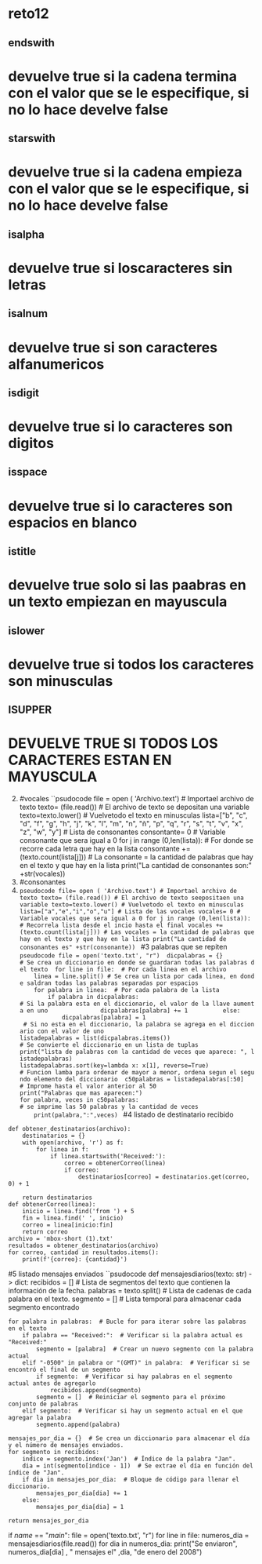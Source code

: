 # reto12
## endswith 
# devuelve true si la cadena termina con el valor que se le especifique, si no lo hace develve false
## starswith 
# devuelve true si la cadena empieza con el valor que se le especifique, si no lo hace develve false
## isalpha 
# devuelve true si loscaracteres sin letras
## isalnum
# devuelve true si son caracteres alfanumericos
## isdigit
# devuelve true si lo caracteres son digitos
 ## isspace
# devuelve true si lo caracteres son espacios en blanco
## istitle 
# devuelve true solo si las paabras en un texto empiezan en mayuscula
## islower
# devuelve true si todos los caracteres son minusculas
## ISUPPER 
# DEVUELVE TRUE SI TODOS LOS CARACTERES ESTAN EN MAYUSCULA
2. #vocales
``psudocode 
file = open ( 'Archivo.text') # Importael archivo de texto
texto= (file.read()) # El archivo de texto se depositan una variable
texto=texto.lower() # Vuelvetodo el texto en minusculas
lista=["b", "c", "d", "f", "g", "h", "j", "k", "l", "m", "n", "ñ", "p", "q", "r", "s", "t", "v", "x", "z", "w", "y"] # Lista de consonantes
consontante= 0 # Variable consonante que sera igual a 0 
for j in range (0,len(lista)): # For donde se recorre cada letra que hay en la lista
   consontante += (texto.count(lista[j])) # La consonante = la cantidad de palabras que hay en el texto y que hay en la lista
print("La cantidad de consonantes son:" +str(vocales))
3. #consonantes
4. ``pseudocode
file= open ( 'Archivo.text') # Importael archivo de texto
texto= (file.read()) # El archivo de texto seepositaen una variable
texto=texto.lower() # Vuelvetodo el texto en minusculas
lista=["a","e","i","o","u"] # Lista de las vocales
vocales= 0 # Variable vocales que sera igual a 0
for j in range (0,len(lista)): # Recorrela lista desde el incio hasta el final
   vocales += (texto.count(lista[j])) # Las vocales = la cantidad de palabras que hay en el texto y que hay en la lista
print("La cantidad de consonantes es" +str(consonante))
 ``
#3 palabras que se repiten
``pseudocode
file = open('texto.txt', "r")  dicpalabras = {} 
# Se crea un diccionario en donde se guardaran todas las palabras del texto  for line in file: 
# Por cada linea en el archivo 
    linea = line.split() # Se crea un lista por cada linea, en donde saldran todas las palabras separadas por espacios      for palabra in linea: 
# Por cada palabra de la lista          if palabra in dicpalabras: 
# Si la palabra esta en el diccionario, el valor de la llave aumenta en uno               dicpalabras[palabra] += 1 
         else:              dicpalabras[palabra] = 1
 # Si no esta en el diccionario, la palabra se agrega en el diccionario con el valor de uno  listadepalabras = list(dicpalabras.items()) 
# Se convierte el diccionario en un lista de tuplas  print("lista de palabras con la cantidad de veces que aparece: ", listadepalabras)  listadepalabras.sort(key=lambda x: x[1], reverse=True) 
# Funcion lamba para ordenar de mayor a menor, ordena segun el segundo elemento del diccionario  c50palabras = listadepalabras[:50] 
# Improme hasta el valor anterior al 50 
 print("Palabras que mas aparecen:") 
 for palabra, veces in c50palabras:
# se imprime las 50 palabras y la cantidad de veces     print(palabra,":",veces)
  ``
#4 listado de destinatario recibido
```pseudocode
def obtener_destinatarios(archivo):
    destinatarios = {}
    with open(archivo, 'r') as f:
        for linea in f:
            if linea.startswith('Received:'):
                correo = obtenerCorreo(linea)
                if correo:
                    destinatarios[correo] = destinatarios.get(correo, 0) + 1

    return destinatarios
def obtenerCorreo(linea):
    inicio = linea.find('from ') + 5
    fin = linea.find(' ', inicio)
    correo = linea[inicio:fin]
    return correo
archivo = 'mbox-short (1).txt'
resultados = obtener_destinatarios(archivo)
for correo, cantidad in resultados.items():
    print(f'{correo}: {cantidad}')
  ```
#5 listado mensajes enviados 
``psudocode
def mensajesdiarios(texto: str) -> dict:
    recibidos = []  # Lista de segmentos del texto que contienen la información de la fecha.
    palabras = texto.split()  # Lista de cadenas de cada palabra en el texto.
    segmento = []  # Lista temporal para almacenar cada segmento encontrado
    
    for palabra in palabras:  # Bucle for para iterar sobre las palabras en el texto
        if palabra == "Received:":  # Verificar si la palabra actual es "Received:"
            segmento = [palabra]  # Crear un nuevo segmento con la palabra actual
        elif "-0500" in palabra or "(GMT)" in palabra:  # Verificar si se encontró el final de un segmento
            if segmento:  # Verificar si hay palabras en el segmento actual antes de agregarlo
                recibidos.append(segmento)
            segmento = []  # Reiniciar el segmento para el próximo conjunto de palabras
        elif segmento:  # Verificar si hay un segmento actual en el que agregar la palabra
            segmento.append(palabra)
    
    mensajes_por_dia = {}  # Se crea un diccionario para almacenar el día y el número de mensajes enviados.
    for segmento in recibidos:
        indice = segmento.index('Jan')  # Índice de la palabra "Jan".
        dia = int(segmento[indice - 1])  # Se extrae el día en función del índice de "Jan".
        if dia in mensajes_por_dia:  # Bloque de código para llenar el diccionario.
            mensajes_por_dia[dia] += 1
        else:
            mensajes_por_dia[dia] = 1

    return mensajes_por_dia

if _name_ == "_main_":
    file = open('texto.txt', "r")
    for line in file:
        numeros_dia = mensajesdiarios(file.read())
        for dia in numeros_dia:
            print("Se enviaron", numeros_dia[dia] , " mensajes el" ,dia,  "de enero del 2008")
